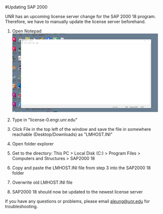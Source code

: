 #Updating SAP 2000

UNR has an upcoming license server change for the SAP 2000 18 program. Therefore, we have to manually update the license server beforehand.

1. Open Notepad
![Step 1](/guides/remote/images/SAP2000-1.png)
   
2. Type in "license-0.engr.unr.edu"
   
3. Click File in the top left of the window and save the file in somewhere reachable (Desktop/Downloads) as "LMHOST.INI"
   
4. Open folder explorer
   
5. Get to the directory: This PC > Local Disk (C:) > Program Files > Computers and Structures > SAP2000 18
   
6. Copy and paste the LMHOST.INI file from step 3 into the SAP2000 18 folder
   
7. Overwrite old LMHOST.INI file
   
8. SAP2000 18 should now be updated to the newest license server

If you have any questions or problems, please email aleung@unr.edu for troubleshooting.

